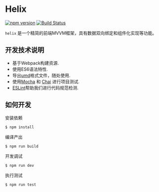 # Helix

[![npm version](https://img.shields.io/npm/v/iuap-design-helix.svg)](https://www.npmjs.com/package/iuap-design-helix)
[![Build Status](https://img.shields.io/travis/iuap-design/helix/master.svg)](https://travis-ci.org/iuap-design/helix)

`helix` 是一个精简的前端MVVM框架，具有数据双向绑定和组件化实现等功能。

## 开发技术说明

* 基于Webpack构建资源.
* 使用ES6语法特性.
* 导出[umd](https://github.com/umdjs/umd)格式文件，随处使用.
* 使用[Mocha](http://mochajs.org/) 和 [Chai](http://chaijs.com/) 进行项目测试.
* [ESLint](http://eslint.org/)帮助我们进行代码规范检测.

## 如何开发

安装依赖
```
$ npm install
```

编译产出
```
$ npm run build
```

开发调试
```
$ npm run dev
```

执行测试
```
$ npm run test
```
